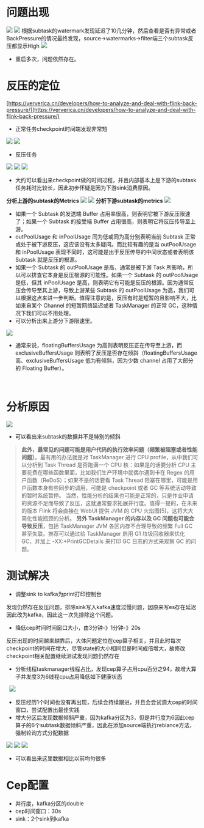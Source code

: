 # 问题出现
![](https://cdn.nlark.com/yuque/0/2020/png/361846/1587034351686-7c2bc225-de81-484a-9f4c-ff38f358a632.png#align=left&display=inline&height=372&margin=%5Bobject%20Object%5D&originHeight=372&originWidth=1460&size=0&status=done&style=none&width=1460)
![](https://cdn.nlark.com/yuque/0/2020/png/361846/1587034351663-02121784-a3cc-42eb-ba4a-714912269fbd.png#align=left&display=inline&height=166&margin=%5Bobject%20Object%5D&originHeight=166&originWidth=732&size=0&status=done&style=none&width=732)
根据subtask的watermark发现延迟了10几分钟，然后查看是否有异常或者BackPressure的情况最终发现，source->watermarks->filter端三个subtask反压都显示High
![](https://cdn.nlark.com/yuque/0/2020/png/361846/1587034351603-48eae46b-8bea-480c-8240-9d47926f34e8.png#align=left&display=inline&height=556&margin=%5Bobject%20Object%5D&originHeight=556&originWidth=1542&size=0&status=done&style=none&width=1542)
 

- 重启多次，问题依然存在。
# 反压的定位
[https://ververica.cn/developers/how-to-analyze-and-deal-with-flink-back-pressure/](https://ververica.cn/developers/how-to-analyze-and-deal-with-flink-back-pressure/)

- 正常任务checkpoint时间端发现非常短

![](https://cdn.nlark.com/yuque/0/2020/png/361846/1587034351712-897811f8-6b9c-4850-980a-5499f4263054.png#align=left&display=inline&height=730&margin=%5Bobject%20Object%5D&originHeight=651&originWidth=1920&size=0&status=done&style=none&width=2152)
![](https://cdn.nlark.com/yuque/0/2020/png/361846/1587034351598-90968eeb-f12b-427e-9e8c-a1f32798e3cc.png#align=left&display=inline&height=872&margin=%5Bobject%20Object%5D&originHeight=737&originWidth=1920&size=0&status=done&style=none&width=2272)

- 反压任务

![](https://cdn.nlark.com/yuque/0/2020/png/361846/1587034351632-946dfa8f-128a-45df-8828-31b19ab4c640.png#align=left&display=inline&height=670&margin=%5Bobject%20Object%5D&originHeight=670&originWidth=2370&size=0&status=done&style=none&width=2370)
![](https://cdn.nlark.com/yuque/0/2020/png/361846/1587034352170-e68b986e-a029-493c-98a1-0f4f646f4cf5.png#align=left&display=inline&height=464&margin=%5Bobject%20Object%5D&originHeight=374&originWidth=1920&size=0&status=done&style=none&width=2382)
![](https://cdn.nlark.com/yuque/0/2020/png/361846/1587034351686-22e6a56f-8571-4b0f-9e24-91bcf9cf860f.png#align=left&display=inline&height=1266&margin=%5Bobject%20Object%5D&originHeight=920&originWidth=1920&size=0&status=done&style=none&width=2642)
 

- 大约可以看出来checkpoint做的时间过程，并且内部基本上是下游的subtask任务耗时比较长，因此初步怀疑是因为下游sink消费原因。

**分析上游的subtask的Metrics**
![](https://cdn.nlark.com/yuque/0/2020/png/361846/1587034351683-588c48ed-6337-4fab-bdac-3f4765a9857d.png#align=left&display=inline&height=538&margin=%5Bobject%20Object%5D&originHeight=538&originWidth=1462&size=0&status=done&style=none&width=1462)
![](https://cdn.nlark.com/yuque/0/2020/png/361846/1587034351642-49fda873-f991-4dd0-8146-e8bf7a640033.png#align=left&display=inline&height=720&margin=%5Bobject%20Object%5D&originHeight=720&originWidth=1574&size=0&status=done&style=none&width=1574)
**分析下游subtask的metrics**
![](https://cdn.nlark.com/yuque/0/2020/png/361846/1587034351595-219b38bf-159d-4ede-ab25-a37130ec5ab3.png#align=left&display=inline&height=516&margin=%5Bobject%20Object%5D&originHeight=516&originWidth=1416&size=0&status=done&style=none&width=1416)

- 如果一个 Subtask 的发送端 Buffer 占用率很高，则表明它被下游反压限速了；如果一个 Subtask 的接受端 Buffer 占用很高，则表明它将反压传导至上游。
- outPoolUsage 和 inPoolUsage 同为低或同为高分别表明当前 Subtask 正常或处于被下游反压，这应该没有太多疑问。而比较有趣的是当 outPoolUsage 和 inPoolUsage 表现不同时，这可能是出于反压传导的中间状态或者表明该 Subtask 就是反压的根源。
- 如果一个 Subtask 的 outPoolUsage 是高，通常是被下游 Task 所影响，所以可以排查它本身是反压根源的可能性。如果一个 Subtask 的 outPoolUsage 是低，但其 inPoolUsage 是高，则表明它有可能是反压的根源。因为通常反压会传导至其上游，导致上游某些 Subtask 的 outPoolUsage 为高，我们可以根据这点来进一步判断。值得注意的是，反压有时是短暂的且影响不大，比如来自某个 Channel 的短暂网络延迟或者 TaskManager 的正常 GC，这种情况下我们可以不用处理。
- 可以分析出来上游分下游限速里。

![](https://cdn.nlark.com/yuque/0/2020/png/361846/1587034352017-4fc649c2-6ae7-4b8f-9c98-3d919a184f9f.png#align=left&display=inline&height=584&margin=%5Bobject%20Object%5D&originHeight=584&originWidth=1506&size=0&status=done&style=none&width=1506)

- 通常来说，floatingBuffersUsage 为高则表明反压正在传导至上游，而 exclusiveBuffersUsage 则表明了反压是否存在倾斜（floatingBuffersUsage 高、exclusiveBuffersUsage 低为有倾斜，因为少数 channel 占用了大部分的 Floating Buffer）。

 
# 分析原因
![](https://cdn.nlark.com/yuque/0/2020/png/361846/1587034351637-51c7a177-19e0-46af-adb1-f6e1ebd83e5e.png#align=left&display=inline&height=462&margin=%5Bobject%20Object%5D&originHeight=462&originWidth=1722&size=0&status=done&style=none&width=1722)

- 可以看出来subtask的数据并不是特别的倾斜



> **此外，最常见的问题可能是用户代码的执行效率问题（频繁被阻塞或者性能问题）**。最有用的办法就是对 TaskManager 进行 CPU profile，从中我们可以分析到 Task Thread 是否跑满一个 CPU 核：如果是的话要分析 CPU 主要花费在哪些函数里面，比如我们生产环境中就偶尔遇到卡在 Regex 的用户函数（ReDoS）；如果不是的话要看 Task Thread 阻塞在哪里，可能是用户函数本身有些同步的调用，可能是 checkpoint 或者 GC 等系统活动导致的暂时系统暂停。
> 当然，性能分析的结果也可能是正常的，只是作业申请的资源不足而导致了反压，这就通常要求拓展并行度。值得一提的，在未来的版本 Flink 将会直接在 WebUI 提供 JVM 的 CPU 火焰图[5]，这将大大简化性能瓶颈的分析。
> **另外 TaskManager 的内存以及 GC 问题也可能会导致反压**，包括 TaskManager JVM 各区内存不合理导致的频繁 Full GC 甚至失联。推荐可以通过给 TaskManager 启用 G1 垃圾回收器来优化 GC，并加上 -XX:+PrintGCDetails 来打印 GC 日志的方式来观察 GC 的问题。

# 测试解决

- 调整sink to kafka为print打印控制台

发现仍然存在反压问题，排除sink写入kafka速度过慢问题，因原来写es存在延迟因此改为kafka，因此这一次先排除这个问题。

- 降低cep时间时间窗口大小，由3分钟-》1分钟-》20s

反压出现的时间越来越靠后，大体问题定位在cep算子相关，并且此时每次checkpoint的时间在增大，尽管state的大小相同但是时间成倍增大，故修改checkpoint相关配置继续测试发现问题仍然存在

- 分析线程taskmanager线程占比，发现cep算子占用cpu百分之94，故增大算子并发度3为6线程cpu占用降低如下健康状态

 
![](https://cdn.nlark.com/yuque/0/2020/png/361846/1587034352181-0867f21e-a060-44fc-932d-970afc6634d8.png#align=left&display=inline&height=1530&margin=%5Bobject%20Object%5D&originHeight=1235&originWidth=1920&size=0&status=done&style=none&width=2378)

- 反压经历1个时间也没有再出现，后续会持续跟进，并且会尝试调大cep的时间窗口，尝试配置出最佳实践
- 增大分区后发现数据倾斜严重，因为kafka分区为3，但是并行度为6因此cep算子的6个subtask数据倾斜严重，因此在添加source端执行reblance方法，强制轮询方式分配数据

![](https://cdn.nlark.com/yuque/0/2020/png/361846/1587092048094-5efc6856-0b8f-48e4-beed-76dc58c70a0c.png#align=left&display=inline&height=1011&margin=%5Bobject%20Object%5D&originHeight=1011&originWidth=1920&size=0&status=done&style=none&width=2618)
![](https://cdn.nlark.com/yuque/0/2020/png/361846/1587092048384-b2fb5b8d-2019-4632-8d5e-0b73dc27adea.png#align=left&display=inline&height=698&margin=%5Bobject%20Object%5D&originHeight=698&originWidth=1838&size=0&status=done&style=none&width=1838)
![](https://cdn.nlark.com/yuque/0/2020/png/361846/1587092048119-cd6fa5ae-0d94-41b7-8487-40a99cfa1513.png#align=left&display=inline&height=748&margin=%5Bobject%20Object%5D&originHeight=748&originWidth=1884&size=0&status=done&style=none&width=1884)

- 可以看出来这里数据相比以前均匀很多



# Cep配置

- 并行度，kafka分区的double
- cep时间窗口：30s
- sink：2个sink到kafka
